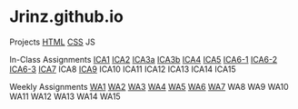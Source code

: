 # Jrinz.github.io


Projects
    [HTML](Jrinz.github.io/html-midterm/page5.html)
    [CSS](https://jrinz.github.io/projectCSS/projectCSS.html)
    JS

In-Class Assignments
    [ICA1](ica/PDF/ICA1.pdf)
    [ICA2](ica/PDF/ICA2.pdf)
    [ICA3a](ica/ica3a.html)
    [ICA3b](ica/ica3b/ica3b.html)
    [ICA4](ica/ica4.html)
    [ICA5](ica/ica5/ica5.html)
    [ICA6-1](ica/ica6/ica6-part1.html)
    [ICA6-2](ica/ica6/ica6-part2.html)
    [ICA6-3](ica/ica6/ica6-part3.html)
    [ICA7](ica/ica7.html)
    ICA8
    [ICA9](ica/ica9.html)
    ICA10
    ICA11
    ICA12
    ICA13
    ICA14
    ICA15

Weekly Assignments
    [WA1](https://jrinz.github.io/wa/wa1.html)
    [WA2](https://jrinz.github.io/wa/wa2.html)
    [WA3](https://jrinz.github.io/wa/wa3.html)
    [WA4](https://jrinz.github.io/wa/wa4.html)
    [WA5](https://jrinz.github.io/wa/wa5.html)
    [WA6](https://jrinz.github.io/wa/wa6/wa6.html)
    [WA7](https://jrinz.github.io/wa/wa7/wa7.html)
    WA8
    WA9
    WA10
    WA11
    WA12
    WA13
    WA14
    WA15
